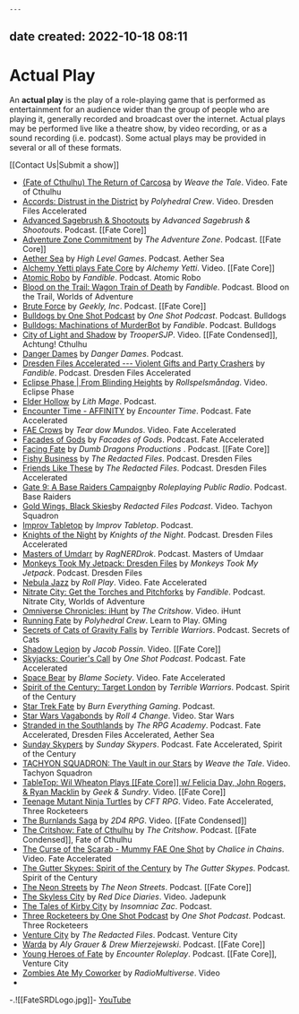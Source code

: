 	---
date created: 2022-10-18 08:11
---

# Actual Play

An **actual play** is the play of a role-playing game that is performed
as entertainment for an audience wider than the group of people who are
playing it, generally recorded and broadcast over the internet. Actual
plays may be performed live like a theatre show, by video recording, or
as a sound recording (i.e. podcast). Some actual plays may be provided
in several or all of these formats.

[[Contact Us|Submit a show]]

- [(Fate of Cthulhu) The Return of Carcosa](https://www.youtube.com/watch03f3.html?v=a-TLNexLcFM&list=PL4a6HmwLLXpce7hosl0kUbZPUOcsCOXc8) by _Weave the Tale_. Video. Fate of Cthulhu
- [Accords: Distrust in the District](https://www.youtube.com/watch501d.html?v=YBnd0mDa5qk&list=PL4LaEmSuKmKAbFGQkarkAfbcjd_XgKPAS) by _Polyhedral Crew_. Video. Dresden Files Accelerated
- [Advanced Sagebrush & Shootouts](https://asspodcast.pinecast.co/) by _Advanced Sagebrush & Shootouts_. Podcast. [[Fate Core]]
- [Adventure Zone Commitment](https://theadventurezone.fandom.com/wiki/Campaign_2:_Commitment) by _The Adventure Zone_. Podcast. [[Fate Core]]
- [Aether Sea](https://www.highlevelgames.ca/podcastingnetwork/category/aether-sea) by _High Level Games_. Podcast. Aether Sea
- [Alchemy Yetti plays Fate Core](https://www.youtube.com/watch48d6.html?v=PCbZFmiuTKM&list=PLqVg0SJSm62--tuHy2D7DgGasBVrCl1WY) by _Alchemy Yetti_. Video. [[Fate Core]]
- [Atomic Robo](https://fandible.com/atomic-robo/) by _Fandible_. Podcast. Atomic Robo
- [Blood on the Trail: Wagon Train of Death](https://fandible.com/category/blood-on-the-trail/) by _Fandible_. Podcast. Blood on the Trail, Worlds of Adventure
- [Brute Force](http://bruteforcepodcast.com/) by _Geekly, Inc_. Podcast. [[Fate Core]]
- [Bulldogs by One Shot Podcast](http://oneshotpodcast.com/one-shot/228-bulldogs-part-1/) by _One Shot Podcast_. Podcast. Bulldogs
- [Bulldogs: Machinations of MurderBot](https://fandible.com/bulldogs-machinations-of-murderbot/) by _Fandible_. Podcast. Bulldogs
- [City of Light and Shadow](https://www.youtube.com/playlistdcfe.html?list=PLaZEpD96lx53ap7wngTns8zFmEOeSOQKk) by _TrooperSJP_. Video. [[Fate Condensed]], Achtung! Cthulhu
- [Danger Dames](https://dangerdames.podbean.com/) by _Danger Dames_. Podcast.
- [Dresden Files Accelerated --- Violent Gifts and Party Crashers](https://fandible.com/category/dresden-files-accelerated/) by _Fandible_. Podcast. Dresden Files Accelerated
- [Eclipse Phase | From Blinding Heights](https://www.youtube.com/playlist4bbd.html?list=PLhadwO2OX3r2U52rfib2XQz9Z4HkaJYUD) by _Rollspelsmåndag_. Video. Eclipse Phase
- [Elder Hollow](http://lithmage.com/category/all-roads-tavern/elder-hollow/) by _Lith Mage_. Podcast.
- [Encounter Time - AFFINITY](https://www.encountertimeshow.com/) by _Encounter Time_. Podcast. Fate Accelerated
- [FAE Crows](https://www.youtube.com/playlist9bd9.html?list=PLEIa87gfJJg29yrNuQnALSBKc1aLQBWGR) by _Tear dow Mundos_. Video. Fate Accelerated
- [Facades of Gods](https://thefogpod.pinecast.co/) by _Facades of Gods_. Podcast. Fate Accelerated
- [Facing Fate](https://www.dumbdragons.com/facing-fate) by _Dumb Dragons Productions_ . Podcast. [[Fate Core]]
- [Fishy Business](https://t.co/RA2mWAiAQ2?amp=1) by _The Redacted Files_. Podcast. Dresden Files
- [Friends Like These](https://t.co/K0raFM8ol0?amp=1) by _The Redacted Files_. Podcast. Dresden Files Accelerated
- [Gate 9: A Base Raiders Campaign](http://actualplay.roleplayingpublicradio.com/gate-9-a-base-raiders-campaign/)by _Roleplaying Public Radio_. Podcast. Base Raiders
- [Gold Wings, Black Skies](https://www.youtube.com/playlist19a6.html?list=PLrMj0CntH7Jtpn2JSJ7rVUVptmA3ob2Ym)by _Redacted Files Podcast_. Video. Tachyon Squadron
- [Improv Tabletop](https://www.improvtabletop.com/) by _Improv Tabletop_. Podcast.
- [Knights of the  Night](http://kotnpodcast.blogspot.com/p/dresden-rpg.html) by  _Knights of the Night_. Podcast. Dresden Files Accelerated
- [Masters of Umdarr](http://ragnerdrok.com/episode-index/) by  _RagNERDrok_. Podcast. Masters of Umdaar
- [Monkeys Took My Jetpack: Dresden Files](http://mtmjetpack.com/category/dresden-files/) by _Monkeys Took My Jetpack_. Podcast. Dresden Files
- [Nebula Jazz](https://www.youtube.com/playlist529e.html?list=PL-oTJHKXHicQ1mCYbJXMTdXKHnDM_FL8G) by _Roll Play_. Video. Fate Accelerated
- [Nitrate City: Get the Torches and Pitchforks](https://fandible.com/category/nitrate-city/) by _Fandible_. Podcast. Nitrate City, Worlds of Adventure
- [Omniverse Chronicles: iHunt](https://www.youtube.com/watchb0b6.html?v=Rb9QudaBHls&list=PLuUyi026maSsoei-zd0c61xptmtnmtcQp&index=2) by _The Critshow_. Video. iHunt
- [Running Fate](https://www.youtube.com/watchd8d2.html?v=NiaHnJZ_mS4&list=PL4LaEmSuKmKBFjKKnKWoP6WwOfB6uYnW9) by _Polyhedral Crew_. Learn to Play. GMing
- [Secrets of Cats of Gravity Falls](https://www.terriblewarriors.com/the-secrets-of-cats) by _Terrible Warriors_. Podcast. Secrets of Cats
- [Shadow Legion](https://www.youtube.com/playlistb1df.html?list=PLoJH2WcpCBrQdey4AVvS9BO5l0XfnCtFI) by _Jacob Possin_. Video. [[Fate Core]]
- [Skyjacks: Courier's Call](https://skyjacks-couriers-call.simplecast.com/) by _One Shot Podcast_. Podcast. Fate Accelerated
- [Space Bear](https://www.youtube.com/watche0f3.html?v=XH--JiV90d4) by _Blame Society_. Video. Fate Accelerated
- [Spirit of the Century: Target London](https://www.terriblewarriors.com/spirit-century-target-london) by _Terrible Warriors_. Podcast. Spirit of the Century
- [Star Trek Fate](https://burneverythinggaming.com/) by _Burn Everything Gaming_. Podcast.
- [Star Wars Vagabonds](https://www.youtube.com/channel/UCIjv9WANz6YR5dyj0Yqcj8Q/featured.html) by _Roll 4 Change_. Video. Star Wars
- [Stranded in the Southlands](https://therpgacademy.com/the-campaigns-stranded-in-the-southlands-episode-1/) by _The RPG Academy_. Podcast. Fate Accelerated, Dresden Files Accelerated, Aether Sea
- [Sunday Skypers](http://sunday-skypers.podbean.com/) by _Sunday Skypers_. Podcast. Fate Accelerated, Spirit of the Century
- [TACHYON SQUADRON: The Vault in our Stars](https://www.youtube.com/watch8e7c.html?v=NXskJdp_xaM&list=PL4a6HmwLLXpett--DODQAJoEfdIQP4yO6&ab_channel=WeavetheTale) by _Weave the Tale_. Video. Tachyon Squadron
- [TableTop: Wil Wheaton Plays [[Fate Core]] w/ Felicia Day, John Rogers, & Ryan Macklin](https://www.youtube.com/watch6b6a.html?v=NOFXtAHg7vU) by _Geek & Sundry_. Video. [[Fate Core]]
- [Teenage Mutant Ninja Turtles](https://www.youtube.com/watch0b7e.html?v=tSLOqVeeBL8) by _CFT RPG_. Video. Fate Accelerated, Three Rocketeers
- [The Burnlands Saga](https://www.youtube.com/playlist21bf.html?list=PLAw69s5XxBMLADFQBFXWtrE_Q9K-bIhLe) by _2D4 RPG_. Video. [[Fate Condensed]]
- [The Critshow: Fate of Cthulhu](https://thecritshow.podbean.com/e/the-critshow-fate-of-cthulhu-part-1/) by _The Critshow_. Podcast. [[Fate Condensed]], Fate of Cthulhu
- [The Curse of the Scarab - Mummy FAE One Shot](https://www.youtube.com/watch97e9.html?v=gbpVVqb884I) by _Chalice in Chains_. Video. Fate Accelerated
- [The Gutter Skypes: Spirit of the Century](http://anim5.com/IDDFOS/TGS/index.html) by _The Gutter Skypes_. Podcast. Spirit of the Century
- [The Neon Streets](https://theneonstreets.transistor.fm/) by _The Neon Streets_. Podcast. [[Fate Core]]
- [The Skyless City](https://www.youtube.com/playlist9274.html?list=PLMlEyLAkrE__EfHHAfYIIekLdh4qwJxOK) by _Red Dice Diaries_. Video. Jadepunk
- [The Tales of Kirby City](https://www.buzzsprout.com/935101) by _Insomniac Zac_. Podcast.
- [Three Rocketeers by One Shot Podcast](http://oneshotpodcast.com/tag/three-rocketeers/) by _One Shot Podcast_. Podcast. Three Rocketeers
- [Venture City](https://t.co/x59AxCX6Zl?amp=1) by _The Redacted Files_. Podcast. Venture City
- [Warda](https://itunes.apple.com/us/podcast/warda/id1256696339?mt=2) by _Aly Grauer & Drew Mierzejewski_. Podcast. [[Fate Core]]
- [Young Heroes of Fate](https://anchor.fm/youngheroesoffate) by _Encounter Roleplay_. Podcast. [[Fate Core]], Venture City
- [Zombies Ate My Coworker](https://www.youtube.com/playlista524.html?list=PLm_elIkObrOo9xNg9Fekf4TQeM8kQjv9Q&fbclid=IwAR3Tbb_d-2DtAEgCgAFOdXTibfcUp6OayDK-74tfadH7U925ewbAxiwsJdY) by _RadioMultiverse_. Video
- 
-.![[FateSRDLogo.jpg]]- [YouTube](https://www.youtube.com/FateSRD.html)
